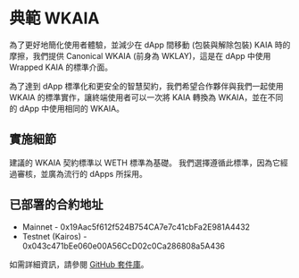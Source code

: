 # 典範 WKAIA

為了更好地簡化使用者體驗，並減少在 dApp 間移動 (包裝與解除包裝) KAIA 時的摩擦，我們提供 Canonical WKAIA (前身為 WKLAY)，這是在 dApp 中使用 Wrapped KAIA 的標準介面。

為了達到 dApp 標準化和更安全的智慧契約，我們希望合作夥伴與我們一起使用 WKAIA 的標準實作，讓終端使用者可以一次將 KAIA 轉換為 WKAIA，並在不同的 dApp 中使用相同的 WKAIA。

## 實施細節

建議的 WKAIA 契約標準以 WETH 標準為基礎。 我們選擇遵循此標準，因為它經過審核，並廣為流行的 dApps 所採用。

## 已部署的合約地址

- Mainnet - 0x19Aac5f612f524B754CA7e7c41cbFa2E981A4432
- Testnet (Kairos) - 0x043c471bEe060e00A56CcD02c0Ca286808a5A436

如需詳細資訊，請參閱 [GitHub 套件庫](https://github.com/kaiachain/canonical-wkaia)。